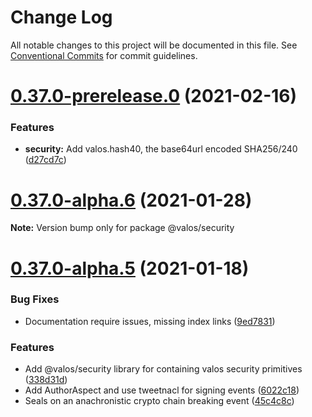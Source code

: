 # Change Log

All notable changes to this project will be documented in this file.
See [Conventional Commits](https://conventionalcommits.org) for commit guidelines.

# [0.37.0-prerelease.0](https://github.com/valaatech/kernel/compare/v0.37.0-alpha.6...v0.37.0-prerelease.0) (2021-02-16)


### Features

* **security:** Add valos.hash40, the base64url encoded SHA256/240 ([d27cd7c](https://github.com/valaatech/kernel/commit/d27cd7c224d753923b0c4fd30e02dd609a38b678))





# [0.37.0-alpha.6](https://github.com/valaatech/kernel/compare/v0.37.0-alpha.5...v0.37.0-alpha.6) (2021-01-28)

**Note:** Version bump only for package @valos/security





# [0.37.0-alpha.5](https://github.com/valaatech/kernel/compare/v0.37.0-alpha.4...v0.37.0-alpha.5) (2021-01-18)


### Bug Fixes

* Documentation require issues, missing index links ([9ed7831](https://github.com/valaatech/kernel/commit/9ed7831498b42b73bac9c0ec052490cb10e4f5ba))


### Features

* Add @valos/security library for containing valos security primitives ([338d31d](https://github.com/valaatech/kernel/commit/338d31d4147034233b3dec61c93ee12e583295d7))
* Add AuthorAspect and use tweetnacl for signing events ([6022c18](https://github.com/valaatech/kernel/commit/6022c18531286ed2511c3bb5b8aab88ec00ed747))
* Seals on an anachronistic crypto chain breaking event ([45c4c8c](https://github.com/valaatech/kernel/commit/45c4c8cbd2bb9deda9fc1232643880e51a070601))
